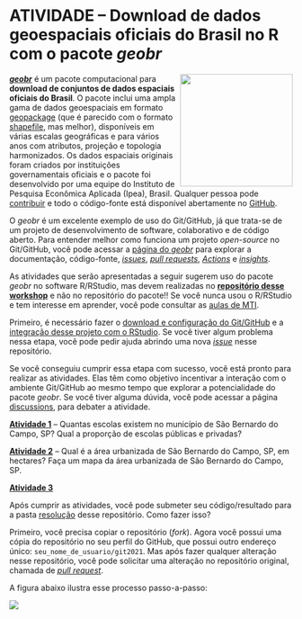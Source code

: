 # ATIVIDADE – Download de dados geoespaciais oficiais do Brasil no R com o pacote *geobr*

<img align="right" width="200" src="https://raw.githubusercontent.com/luisfelipebr/git2021/main/figuras/logos/geobr.PNG">

[***geobr***](https://ipeagit.github.io/geobr/) é um pacote computacional para **download de conjuntos de dados espaciais oficiais do Brasil**. O pacote inclui uma ampla gama de dados geoespaciais em formato [geopackage](https://en.wikipedia.org/wiki/GeoPackage) (que é parecido com o formato [shapefile](https://en.wikipedia.org/wiki/Shapefile), mas melhor), disponíveis em várias escalas geográficas e para vários anos com atributos, projeção e topologia harmonizados. Os dados espaciais originais foram criados por instituições governamentais oficiais e o pacote foi desenvolvido por uma equipe do Instituto de Pesquisa Econômica Aplicada (Ipea), Brasil. Qualquer pessoa pode [contribuir](https://github.com/ipeaGIT/geobr/blob/master/CONTRIBUTING.md) e todo o código-fonte está disponível abertamente no [GitHub](https://github.com/ipeaGIT/geobr).

O *geobr* é um excelente exemplo de uso do Git/GitHub, já que trata-se de um projeto de desenvolvimento de software, colaborativo e de código aberto. Para entender melhor como funciona um projeto *open-source* no Git/GitHub, você pode acessar a [página do *geobr*](https://github.com/ipeaGIT/geobr) para explorar a documentação, código-fonte, [*issues*](https://github.com/ipeaGIT/geobr/issues), [*pull requests*](https://github.com/ipeaGIT/geobr/pulls), [*Actions*](https://github.com/ipeaGIT/geobr/actions) e [*insights*](https://github.com/ipeaGIT/geobr/pulse).

As atividades que serão apresentadas a seguir sugerem uso do pacote *geobr* no software R/RStudio, mas devem realizadas no [**repositório desse workshop**](https://github.com/luisfelipebr/git2021) e não no repositório do pacote!! Se você nunca usou o R/RStudio e tem interesse em aprender, você pode consultar as [aulas de MTI](https://luisfelipebr.github.io/mti2020/).

Primeiro, é necessário fazer o [download e configuração do Git/GitHub](#) e a [integração desse projeto com o RStudio](#). Se você tiver algum problema nessa etapa, você pode pedir ajuda abrindo uma nova [*issue*](https://github.com/luisfelipebr/git2021/issues) nesse repositório.

Se você conseguiu cumprir essa etapa com sucesso, você está pronto para realizar as atividades. Elas têm como objetivo incentivar a interação com o ambiente Git/GitHub ao mesmo tempo que explorar a potencialidade do pacote *geobr*. Se você tiver alguma dúvida, você pode acessar a página [discussions](https://github.com/luisfelipebr/git2021/discussions), para debater a atividade.

[**Atividade 1**](https://github.com/luisfelipebr/git2021/blob/main/atividade/atividade1.R) – Quantas escolas existem no município de São Bernardo do Campo, SP? Qual a proporção de escolas públicas e privadas?

[**Atividade 2**](https://github.com/luisfelipebr/git2021/blob/main/atividade/atividade2.R) – Qual é a área urbanizada de São Bernardo do Campo, SP, em hectares? Faça um mapa da área urbanizada de São Bernardo do Campo, SP.

[**Atividade 3**](https://github.com/luisfelipebr/git2021/blob/main/atividade/atividade3.R)

Após cumprir as atividades, você pode submeter seu código/resultado para a pasta [resolução](https://github.com/luisfelipebr/git2021/tree/main/atividade/resolucao) desse repositório. Como fazer isso?

Primeiro, você precisa copiar o repositório (*fork*). Agora você possui uma cópia do repositório no seu perfil do GitHub, que possui outro endereço único: `seu_nome_de_usuario/git2021`. Mas após fazer qualquer alteração nesse repositório, você pode solicitar uma alteração no repositório original, chamada de [*pull request*](https://github.com/luisfelipebr/git2021/pulls).

A figura abaixo ilustra esse processo passo-a-passo:

![](figuras/pull_request.gif)
